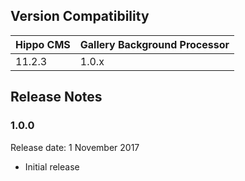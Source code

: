 <!--
  Copyright 2017 BloomReach Inc (https://www.bloomreach.com)

  Licensed under the Apache License, Version 2.0 (the "License");
  you may not use this file except in compliance with the License.
  You may obtain a copy of the License at

   http://www.apache.org/licenses/LICENSE-2.0

  Unless required by applicable law or agreed to in writing, software
  distributed under the License is distributed on an "AS IS" BASIS,
  WITHOUT WARRANTIES OR CONDITIONS OF ANY KIND, either express or implied.
  See the License for the specific language governing permissions and
  limitations under the License.
  -->

## Version Compatibility

| Hippo CMS | Gallery Background Processor |
| --------- |------------------------------| 
| 11.2.3    | 1.0.x                        |

## Release Notes

### 1.0.0  

<p class="smallinfo">Release date: 1 November 2017</p>

+ Initial release
